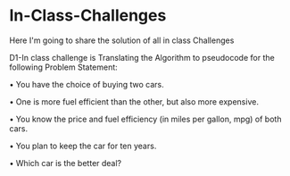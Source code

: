 # In-Class-Challenges
Here I'm going to share the solution of all in class Challenges 

D1-In class challenge is Translating the Algorithm to pseudocode for the following Problem Statement:

• You have the choice of buying two cars.

• One is more fuel efficient than the other, but also more expensive.

• You know the price and fuel efficiency (in miles per gallon, mpg) of both cars.

• You plan to keep the car for ten years.

• Which car is the better deal?
